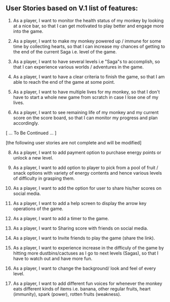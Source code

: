 ## User Stories based on V.1 list of features:

1. As a player, I want to monitor the health status of my monkey by looking at a nice bar, so that I can get motivated to play better and engage more into the game.

2. As a player, I want to make my monkey powered up / immune for some time by collecting hearts, so that I can increase my chances of getting to the end of the current Saga i.e. level of the game.

3. As a player, I want to have several levels i.e "Saga"s to accomplish, so that I can experience various worlds / adventures in the game.

4. As a player, I want to have a clear criteria to finish the game, so that I am able to reach the end of the game at some point.

5. As a player, I want to have multiple lives for my monkey, so that I don't have to start a whole new game from scratch in case I lose one of my lives. 

6. As a player, I want to see remaining life of my monkey and my current score on the score board, so that I can monitor my progress and plan accordingly.

[ ... To Be Continued ... ]

[the following user stories are not complete and will be modified]



8. As a player, I want to add payment option to purchase energy points or unlock a new level.

9. As a player, I want to add option to player to pick from a pool of fruit / snack options with variety of energy contents and hence various levels of difficulty in grasping them.

10. As a player, I want to add the option for user to share his/her scores on social media.

11. As a player, I want to add a help screen to display the arrow key operations of the game.

12. As a player, I want to add a timer to the game.

13. As a player, I want to Sharing score with friends on social media.

14. As a player, I want to Invite friends to play the game (share the link).

15. As a player, I want to experience increase in the difficuly of the game by hitting more dustbins/cactuses as I go to next levels (Sagas), so that I have to watch out and have more fun. 

16. As a player, I want to change the background/ look and feel of every level.

17. As a player, I want to add different fun voices for whenever the monkey eats different kinds of items i.e. banana, other regular fruits, heart (immunity), spark (power), rotten fruits (weakness).
